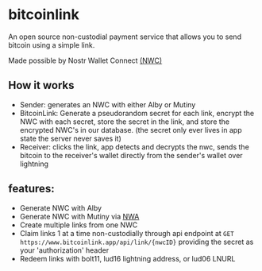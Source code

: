 # bitcoinlink

An open source non-custodial payment service that allows you to send bitcoin using a simple link.

Made possible by Nostr Wallet Connect [(NWC)](https://nwc.dev)


## How it works
- Sender: generates an NWC with either Alby or Mutiny
- BitcoinLink: Generate a pseudorandom secret for each link, encrypt the NWC with each secret, store the secret in the link, and store the encrypted NWC's in our database. (the secret only ever lives in app state the server never saves it)
- Receiver: clicks the link, app detects and decrypts the nwc, sends the bitcoin to the receiver's wallet directly from the sender's wallet over lightning

## features:
- Generate NWC with Alby
- Generate NWC with Mutiny via [NWA](https://github.com/nostr-protocol/nips/pull/851)
- Create multiple links from one NWC
- Claim links 1 at a time non-custodially through api endpoint at `GET https://www.bitcoinlink.app/api/link/{nwcID}` providing the secret as your 'authorization' header
- Redeem links with bolt11, lud16 lightning address, or lud06 LNURL
